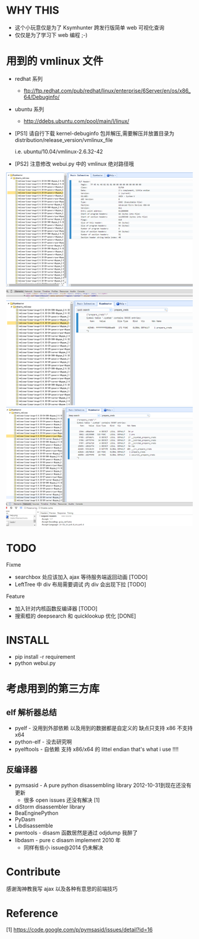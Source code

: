 
WHY THIS
====
 * 这个小玩意仅是为了 Ksymhunter 跨发行版简单 web 可视化查询
 * 仅仅是为了学习下 web 编程 ;-)
 # 用到的 vmlinux 文件
  * redhat 系列
    * ftp://ftp.redhat.com/pub/redhat/linux/enterprise/6Server/en/os/x86_64/Debuginfo/
  * ubuntu 系列
    * http://ddebs.ubuntu.com/pool/main/l/linux/
 * [PS1] 请自行下载 kernel-debuginfo 包并解压,需要解压并放置目录为distribution/release_version/vmlinux_file  

   i.e. ubuntu/10.04/vmlinux-2.6.32-42
 * [PS2] 注意修改 webui.py 中的 vmlinux 绝对路径哦

![debug demo](./pics/getbasicinfo.PNG)
![debug demo](./pics/quicklookup.PNG)
![debug demo](./pics/deepsearch.PNG)


TODO
====
 Fixme
   * searchbox 处应该加入 ajax 等待服务端返回动画         [TODO]
   * LeftTree 中 div 布局需要调试 内 div 会出现下拉       [TODO]


 Feature
   * 加入针对内核函数反编译器                             [TODO]
   * 搜索框的 deepsearch 和 quicklookup 优化              [DONE]

INSTALL
====
 * pip install -r requirement
 * python webui.py


考虑用到的第三方库
====
## elf 解析器总结
 * pyelf - 没用到外部依赖 以及用到的数据都是自定义的 缺点只支持 x86 不支持 x64
 * python-elf - 没去研究啊
 * pyelftools - 自依赖 支持 x86/x64 的 littel endian    that's what i use !!!!

## 反编译器
 * pymsasid - A pure python disassembling library 2012-10-31到现在还没有更新 
   * 很多 open issues 还没有解决 [1]
 * diStorm disassembler library
 * BeaEnginePython
 * PyDasm
 * Libdisassemble
 * pwntools - disasm 函数居然是通过 odjdump 我醉了
 * libdasm - pure c disasm implement 2010 年
   * 同样有些小 issue@2014 仍未解决

Contribute
====
 感谢淘神教我写 ajax 以及各种有意思的前端技巧

Reference
====
[1] https://code.google.com/p/pymsasid/issues/detail?id=16
